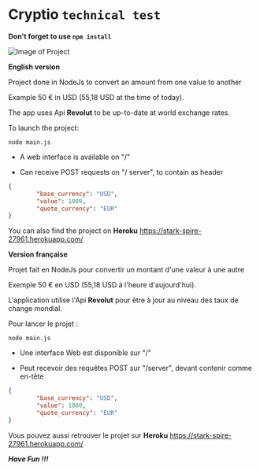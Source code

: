 # Cryptio `technical test`

**Don't forget to use `npm install`**

![Image of Project](https://www.zupimages.net/up/19/36/g2n7.jpg)

**English version**

Project done in NodeJs to convert an amount from one value to another

Example 50 € in USD (55,18 USD at the time of today).

The app uses Api **Revolut** to be up-to-date at world exchange rates.

To launch the project:
```
node main.js
```
- A web interface is available on "/"

- Can receive POST requests on "/ server", to contain as header


```json
{
        "base_currency": "USD",
        "value": 1000,
        "quote_currency": "EUR"
}
```

You can also find the project on **Heroku**
https://stark-spire-27961.herokuapp.com/



**Version française**

Projet fait en NodeJs pour convertir un montant d'une valeur à une autre

Exemple 50 € en USD (55,18 USD à l'heure d'aujourd'hui).

L'application utilise l'Api **Revolut** pour être à jour au niveau des taux de change mondial.

Pour lancer le projet :
```
node main.js
```
- Une interface Web est disponible sur "/"

- Peut recevoir des requêtes POST sur "/server", devant contenir comme en-tête

```json
{
        "base_currency": "USD",
        "value": 1000,
        "quote_currency": "EUR"
}
```
Vous pouvez aussi retrouver le projet sur **Heroku**
https://stark-spire-27961.herokuapp.com/

***Have Fun !!!***
